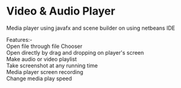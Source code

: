 # Video & Audio Player
Media player using javafx and scene builder on using netbeans IDE  
  
Features:-  
Open file through file Chooser   
Open directly by drag and dropping on player's screen  
Make audio or video playlist  
Take screenshot at any running time   
Media player screen recording    
Change media play speed
